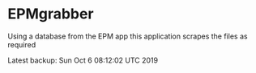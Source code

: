 # EPMgrabber
Using a database from the EPM app this application scrapes the files as required


Latest backup: Sun Oct 6 08:12:02 UTC 2019
